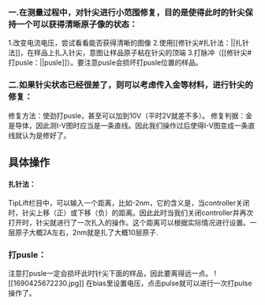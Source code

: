 ### 一.在测量过程中，对针尖进行小范围修复，目的是使得此时的针尖保持一个可以获得清晰原子像的状态：
1.改变电流电压，尝试看看能否获得清晰的图像
2.使用[[修针尖#扎针法：||扎针法]]，在样品上扎入针尖，意图让样品原子粘在针尖的顶端
3.打脉冲（[[修针尖#打pusle：||pusle]]）。要注意pusle会损坏打pusle位置的样品。

### 二.如果针尖状态已经很差了，则可以考虑传入金等材料，进行针尖的修复：
修复方法：使劲打pusle，甚至可以加到10V（平时2V就差不多）。
修复判据：金是导体，因此测I-V图时应当是一条直线。因此我们操作过后使得I-V图变成一条直线就认为是修好了。


## 具体操作
#### 扎针法：
TipLift栏目中，可以输入一个距离，比如-2nm，它的含义是，当controller关闭时，针尖上移（正）或下移（负）的距离。因此此时当我们关闭controller并再次打开时，针尖就进行了一次扎入的操作。这个距离可以根据实际情况进行设置。一层原子大概2A左右，2nm就是扎了大概10层原子.

### 打pusle：
注意打pusle一定会损坏此时针尖下面的样品，因此要离得远一点。
![[1690425672230.jpg]]
在bias里设置电压，点击pulse就可以进行一次打pulse操作了。